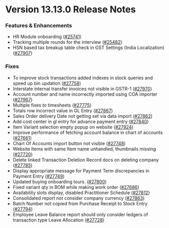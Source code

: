 # Version 13.13.0 Release Notes

### Features & Enhancements

- HR Module onboarding ([#25741](https://github.com/frappe/erpnext/pull/25741))
- Tracking multiple rounds for the interview ([#25482](https://github.com/frappe/erpnext/pull/25482))
- HSN based tax breakup table check in GST Settings (India Localization) ([#27907](https://github.com/frappe/erpnext/pull/27907))

### Fixes

- To improve stock transactions added indexes in stock queries and speed up bin updation ([#27758](https://github.com/frappe/erpnext/pull/27758))
- Interstate internal transfer invoices not visible in GSTR-1 ([#27970](https://github.com/frappe/erpnext/pull/27970))
- Account number and name incorrectly imported using COA importer ([#27967](https://github.com/frappe/erpnext/pull/27967))
- Multiple fixes to timesheets ([#27775](https://github.com/frappe/erpnext/pull/27742))
- Totals row incorrect value in GL Entry ([#27867](https://github.com/frappe/erpnext/pull/27867))
- Sales Order delivery Date not getting set via data import ([#27862](https://github.com/frappe/erpnext/pull/27862))
- Add cost center in gl entry for advance payment entry ([#27840](https://github.com/frappe/erpnext/pull/27840))
- Item Variant selection empty popup on website ([#27924](https://github.com/frappe/erpnext/pull/27924))
- Improve performance of fetching account balance in chart of accounts ([#27661](https://github.com/frappe/erpnext/pull/27661))
- Chart Of Accounts import button not visible ([#27748](https://github.com/frappe/erpnext/pull/27748))
- Website Items with same Item name unhandled, thumbnails missing ([#27720](https://github.com/frappe/erpnext/pull/27720))
- Delete linked Transaction Deletion Record docs on deleting company ([#27785](https://github.com/frappe/erpnext/pull/27785))
- Display appropriate message for Payment Term discrepancies in Payment Entry ([#27749](https://github.com/frappe/erpnext/pull/27749))
- Updated buying onboarding tours. ([#27800](https://github.com/frappe/erpnext/pull/27800))
- Fixed variant qty in BOM while making work order ([#27686](https://github.com/frappe/erpnext/pull/27686))
- Availability slots display, disabled Practitioner Schedule ([#27812](https://github.com/frappe/erpnext/pull/27812))
- Consolidated report not consider company currency ([#27863](https://github.com/frappe/erpnext/pull/27863))
- Batch Number not copied from Purchase Receipt to Stock Entry ([#27794](https://github.com/frappe/erpnext/pull/27794))
- Employee Leave Balance report should only consider ledgers of transaction type Leave Allocation ([#27728](https://github.com/frappe/erpnext/pull/27728))

